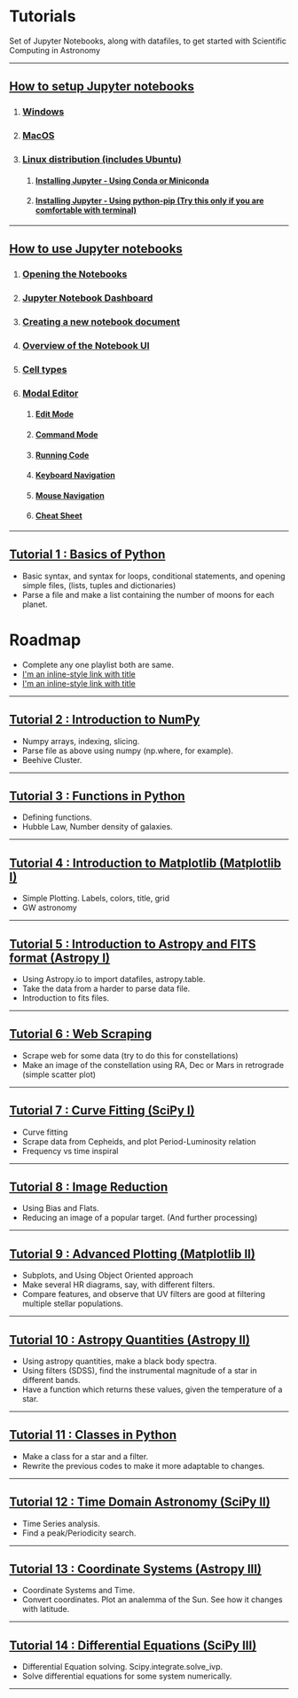 # Tutorials
Set of Jupyter Notebooks, along with datafiles, to get started with Scientific Computing in Astronomy  

***

## [How to setup Jupyter notebooks](./Jupyter%20Setup#jupyter-setup )

1. ### [Windows](./Jupyter%20Setup#windows )
2. ### [MacOS](./Jupyter%20Setup#macos )
3. ### [Linux distribution (includes Ubuntu)](./Jupyter%20Setup#linux-distribution-includes-ubuntu )
    1. #### [Installing Jupyter - Using Conda or Miniconda](./Jupyter%20Setup#installing-jupyter---using-conda-or-miniconda )
    2. #### [Installing Jupyter - Using python-pip (Try this only if you are comfortable with terminal)](./Jupyter%20Setup#installing-jupyter---using-python-pip-try-this-only-if-you-are-comfortable-with-terminal )

***

## [How to use Jupyter notebooks](./How%20to%20use%20Jupyter%20Notebooks#using-jupyter-notebooks )

1. ### [Opening the Notebooks](./How%20to%20use%20Jupyter%20Notebooks#opening-the-notebook )
2. ### [Jupyter Notebook Dashboard](./How%20to%20use%20Jupyter%20Notebooks#jupyter-notebook-dashboard )
3. ### [Creating a new notebook document](./How%20to%20use%20Jupyter%20Notebooks#creating-a-new-notebook-document )
4. ### [Overview of the Notebook UI](./How%20to%20use%20Jupyter%20Notebooks#overview-of-the-notebook-ui )
5. ### [Cell types](./How%20to%20use%20Jupyter%20Notebooks#cell-types )
6. ### [Modal Editor](./How%20to%20use%20Jupyter%20Notebooks#modal-editor )
    1. #### [Edit Mode](./How%20to%20use%20Jupyter%20Notebooks#edit-mode )
    2. #### [Command Mode](./How%20to%20use%20Jupyter%20Notebooks#command-mode )
    3. #### [Running Code](./How%20to%20use%20Jupyter%20Notebooks#running-code )
    4. #### [Keyboard Navigation](./How%20to%20use%20Jupyter%20Notebooks#keyboard-navigation )
    5. #### [Mouse Navigation](./How%20to%20use%20Jupyter%20Notebooks#mouse-navigation )
    6. #### [Cheat Sheet](./How%20to%20use%20Jupyter%20Notebooks#cheat-sheet-for-menu-bar-and-tool-bar )

***

## [Tutorial 1 : Basics of Python](./Tutorial_01)

* Basic syntax, and syntax for loops, conditional statements, and opening simple files, (lists, tuples and dictionaries)
* Parse a file and make a list containing the number of moons for each planet.
# Roadmap
* Complete any one playlist both are same.
* [I'm an inline-style link with title](https://youtube.com/playlist?list=PLu0W_9lII9agICnT8t4iYVSZ3eykIAOME "Playlist 1")
* [I'm an inline-style link with title](https://youtube.com/playlist?list=PLsyeobzWxl7poL9JTVyndKe62ieoN-MZ3 "Playlist 2")

***

## [Tutorial 2 : Introduction to NumPy](./Tutorial_02)

* Numpy arrays, indexing, slicing.
* Parse file as above using numpy (np.where, for example).
* Beehive Cluster.

***
## [Tutorial 3 : Functions in Python](./Tutorial_03)

* Defining functions.
* Hubble Law, Number density of galaxies.

***

## [Tutorial 4 : Introduction to Matplotlib (Matplotlib I)](./Tutorial_04)

* Simple Plotting. Labels, colors, title, grid
* GW astronomy

***

## [Tutorial 5 : Introduction to Astropy and FITS format (Astropy I)](./Tutorial_05)

* Using Astropy.io to import datafiles, astropy.table.
* Take the data from a harder to parse data file.
* Introduction to fits files.

***

## [Tutorial 6 : Web Scraping](./Tutorial_06)

* Scrape web for some data (try to do this for constellations)
* Make an image of the constellation using RA, Dec or Mars in retrograde (simple scatter plot)

***

## [Tutorial 7 : Curve Fitting (SciPy I)](./Tutorial_07)

* Curve fitting
* Scrape data from Cepheids, and plot Period-Luminosity relation
* Frequency vs time inspiral

***

## [Tutorial 8 : Image Reduction](./Tutorial_08)

* Using Bias and Flats.
* Reducing an image of a popular target. (And further processing)

***

## [Tutorial 9 : Advanced Plotting (Matplotlib II)](./Tutorial_09)

* Subplots, and Using Object Oriented approach
* Make several HR diagrams, say, with different filters.
* Compare features, and observe that UV filters are good at filtering multiple stellar populations.

***

## [Tutorial 10 : Astropy Quantities (Astropy II)](./Tutorial_10)

* Using astropy quantities, make a black body spectra.
* Using filters (SDSS), find the instrumental magnitude of a star in different bands.
* Have a function which returns these values, given the temperature of a star.

***

## [Tutorial 11 : Classes in Python](./Tutorial_11)

* Make a class for a star and a filter.
* Rewrite the previous codes to make it more adaptable to changes.

***

## [Tutorial 12 : Time Domain Astronomy (SciPy II)](./Tutorial_12)

* Time Series analysis.
* Find a peak/Periodicity search.

***

## [Tutorial 13 : Coordinate Systems (Astropy III)](./Tutorial_13)

* Coordinate Systems and Time.
* Convert coordinates. Plot an analemma of the Sun. See how it changes with latitude.

***

## [Tutorial 14 : Differential Equations (SciPy III)](./Tutorial_14)

* Differential Equation solving. Scipy.integrate.solve_ivp.
* Solve differential equations for some system numerically.

***

